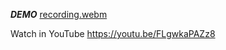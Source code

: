 ***DEMO***
[recording.webm](https://github.com/user-attachments/assets/c35bfc45-8792-4589-bcca-52070e6ace1c)

Watch in YouTube
https://youtu.be/FLgwkaPAZz8
